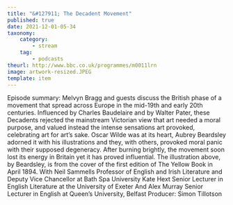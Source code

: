 ```yaml
---
title: "&#127911; The Decadent Movement"
published: true
date: 2021-12-01-05-34
taxonomy:
    category:
        - stream
    tag:
        - podcasts
theurl: http://www.bbc.co.uk/programmes/m0011lrn
image: artwork-resized.JPEG
template: item
---
```


Episode summary: Melvyn Bragg and guests discuss the British phase of a movement that spread across Europe in the mid-19th and early 20th centuries. Influenced by Charles Baudelaire and by Walter Pater, these Decadents rejected the mainstream Victorian view that art needed a moral purpose, and valued instead the intense sensations art provoked, celebrating art for art&rsquo;s sake. Oscar Wilde was at its heart, Aubrey Beardsley adorned it with his illustrations and they, with others, provoked moral panic with their supposed degeneracy. After burning brightly, the movement soon lost its energy in Britain yet it has proved influential. The illustration above, by Beardsley, is from the cover of the first edition of The Yellow Book in April 1894. With Neil Sammells Professor of English and Irish Literature and Deputy Vice Chancellor at Bath Spa University Kate Hext Senior Lecturer in English Literature at the University of Exeter And Alex Murray Senior Lecturer in English at Queen&rsquo;s University, Belfast Producer: Simon Tillotson